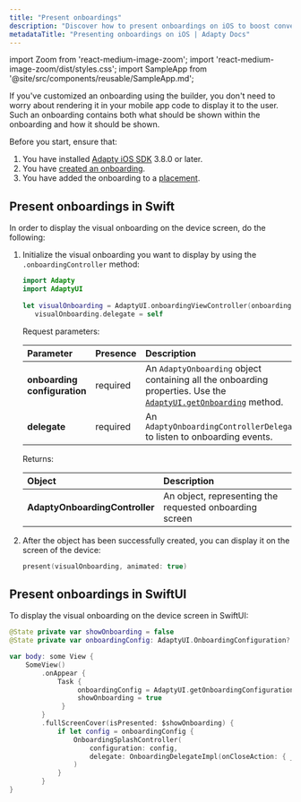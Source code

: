 ```yaml
---
title: "Present onboardings"
description: "Discover how to present onboardings on iOS to boost conversions and revenue."
metadataTitle: "Presenting onboardings on iOS | Adapty Docs"
---
```


import Zoom from 'react-medium-image-zoom';
import 'react-medium-image-zoom/dist/styles.css';
import SampleApp from '@site/src/components/reusable/SampleApp.md';

If you've customized an onboarding using the builder, you don't need to worry about rendering it in your mobile app code to display it to the user. Such an onboarding contains both what should be shown within the onboarding and how it should be shown.

Before you start, ensure that:

1. You have installed [Adapty iOS SDK](installation-of-adapty-sdks.md) 3.8.0 or later.
2. You have [created an onboarding](create-onboarding.md).
3. You have added the onboarding to a [placement](placements.md).

## Present onboardings in Swift

In order to display the visual onboarding on the device screen, do the following:

1. Initialize the visual onboarding you want to display by using the  `.onboardingController` method:

     ```swift showLineNumbers title="Swift"
     import Adapty
     import AdaptyUI
        
     let visualOnboarding = AdaptyUI.onboardingViewController(onboarding)
        visualOnboarding.delegate = self
     ```

   Request parameters:

   | Parameter                    | Presence | Description                                                                                                                        |
   |:-----------------------------|:---------|:-----------------------------------------------------------------------------------------------------------------------------------|
   | **onboarding configuration** | required | An `AdaptyOnboarding` object containing all the onboarding properties. Use the [`AdaptyUI.getOnboarding`](get-onboardings) method. |
   | **delegate**                 | required | An `AdaptyOnboardingControllerDelegate` to listen to onboarding events.                                                            |

   Returns:

   | Object                         | Description                                             |
   |:-------------------------------|:--------------------------------------------------------|
   | **AdaptyOnboardingController** | An object, representing the requested onboarding screen |

2. After the object has been successfully created, you can display it on the screen of the device:

   ```swift showLineNumbers title="Swift"
   present(visualOnboarding, animated: true)
   ```

## Present onboardings in SwiftUI

To display the visual onboarding on the device screen in SwiftUI:

```swift showLineNumbers title="SwiftUI"
@State private var showOnboarding = false
@State private var onboardingConfig: AdaptyUI.OnboardingConfiguration?

var body: some View {
    SomeView()
        .onAppear {
            Task {
                 onboardingConfig = AdaptyUI.getOnboardingConfiguration(forOnboarding: onboarding)
                 showOnboarding = true
             }
        }
        .fullScreenCover(isPresented: $showOnboarding) {
            if let config = onboardingConfig {
                OnboardingSplashController(
                    configuration: config,
                    delegate: OnboardingDelegateImpl(onCloseAction: { _ in showOnboarding = false })
                )
            }
        }
}
```


